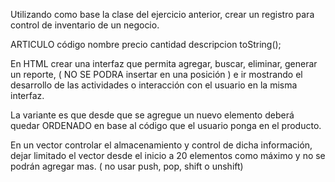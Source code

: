 Utilizando como base la clase del ejercicio anterior, crear un registro para control de inventario de un negocio.

ARTICULO
código
nombre
precio
cantidad
descripcion
toString();


En HTML crear una interfaz que permita agregar, buscar, eliminar,
generar un reporte, ( NO SE PODRA insertar en una posición ) e ir mostrando el desarrollo de las actividades o interacción con el usuario en la misma interfaz.

La variante es que desde que se agregue un nuevo elemento deberá quedar ORDENADO en base al código que el usuario ponga en el producto.

En un vector controlar el almacenamiento y control de dicha información, dejar limitado el vector desde el inicio a 20 elementos como máximo y no se podrán agregar mas. ( no usar push, pop, shift o unshift)
